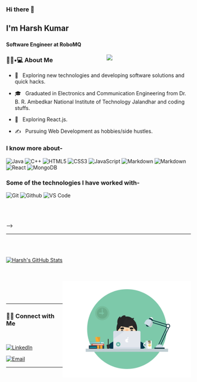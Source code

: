 ### Hi there 👋<h2> I'm Harsh Kumar</h2>
### <h4> Software Engineer at RoboMQ</h4>

<img align='right' src="https://media.giphy.com/media/M9gbBd9nbDrOTu1Mqx/giphy.gif" width="230">

<h3> 👨🏻•💻 About Me </h3>



- 🤔 &nbsp; Exploring new technologies and developing software solutions and quick hacks.

- 🎓 &nbsp; Graduated in Electronics and Communication Engineering from Dr. B. R. Ambedkar National Institute of Technology Jalandhar and coding stuffs.

- 🌱 &nbsp; Exploring React.js.

- ✍️ &nbsp; Pursuing Web Development as hobbies/side hustles.



### I know more about- </br>
![Java](https://img.shields.io/badge/-Java-000000?style=for-the-badge&logo=Java)
![C++](https://img.shields.io/badge/-C++-000000?style=for-the-badge&logo=C%2B%2B&logoColor=00599C)
![HTML5](https://img.shields.io/badge/-HTML5-000000?style=for-the-badge&logo=HTML5)
![CSS3](https://img.shields.io/badge/-CSS3-000000?style=for-the-badge&logo=CSS3)
![JavaScript](https://img.shields.io/badge/-JavaScript-000000?style=for-the-badge&logo=javascript)
![Markdown](http://img.shields.io/badge/-Node.js-000000?style=for-the-badge&logo=Markdown&logoColor=magenta)
![Markdown](http://img.shields.io/badge/-Express.js-000000?style=for-the-badge&logo=Markdown&logoColor=00599C)
![React](https://img.shields.io/badge/-React.js-000000?style=for-the-badge&logo=Java&logoColor=007396)
![MongoDB](https://img.shields.io/badge/-MongoDB-000000?style=for-the-badge&logo=MySQL)

### Some of the technologies I have worked with-</br>
![Git](http://img.shields.io/badge/-Git-000000?style=for-the-badge&logo=Git)
![Github](http://img.shields.io/badge/-Github-000000?style=for-the-badge&logo=Github&logoColor=green)
![VS Code](http://img.shields.io/badge/-VS%20Code-000000?style=for-the-badge&logo=Visual-studio-code&logoColor=blue)
</br></br></br></br>


-->

<hr>



<br/><br/>

[![Harsh's GitHub Stats](https://github-readme-stats.vercel.app/api?username=Harsh7880&show_icons=true)](https://github.com/Harsh7880)

<br/>

<br/>

<img src="https://github.com/nirala69/nirala69/blob/master/70804f7e25b11f29db904f2fa7b4cd9d.gif" width="350" align='right'>



<br><br>



<hr>



<h3> 🤝🏻 Connect with Me </h3>

<br>



<p align="center">



<a href="https://www.linkedin.com/in/harshkumar7880/"><img alt="LinkedIn" src="https://img.shields.io/badge/LinkedIn-Harsh Kumar-blue?style=flat-square&logo=linkedin"></a>


<a href="mailto:vijayk8478@gmail.com"><img alt="Email" src="https://img.shields.io/badge/Email-vijayk8478@gmail.com-blue?style=flat-square&logo=gmail"></a>

</p>











<hr>

